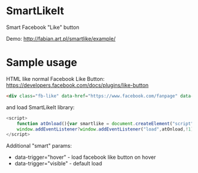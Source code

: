 # SmartLikeIt
Smart Facebook "Like" button

Demo: 
http://fabian.art.pl/smartlike/example/

# Sample usage

HTML like normal Facebook Like Button: https://developers.facebook.com/docs/plugins/like-button 

```html
<div class="fb-like" data-href="https://www.facebook.com/fanpage" data-trigger="hover" data-layout="button" data-send="false" data-show-faces="false"></div>
```

and load SmartLikeIt library:
```javascript
<script>
    function atOnload(){var smartlike = document.createElement("script");smartlike.src = "../smartlike.src.min.js";smartlike.async=1;document.body.appendChild(smartlike);}
    window.addEventListener?window.addEventListener("load",atOnload,!1):window.attachEvent?window.attachEvent("onload",atOnload):window.onload=atOnload;
</script>
```

Additional "smart" params:

* data-trigger="hover" - load facebook like button on hover 
* data-trigger="visible" - default load